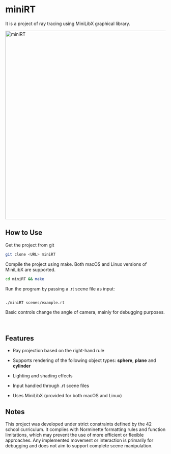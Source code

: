 # miniRT 

It is a project of ray tracing using MiniLibX graphical library. 

<img width="797" height="590" alt="miniRT" src="https://github.com/user-attachments/assets/4c3229da-088e-4d7d-9e88-9d192b2076c4" />

<br>

## How to Use

Get the project from git

```bash
git clone <URL> miniRT  
```

Compile the project using make. Both macOS and Linux versions of MiniLibX are supported.

```bash
cd miniRT && make
```

Run the program by passing a .rt scene file as input:

```bash  

./miniRT scenes/example.rt
```

Basic controls change the angle of camera, mainly for debugging purposes.

<br>

## Features

- Ray projection based on the right-hand rule

- Supports rendering of the following object types: **sphere**, **plane** and **cylinder**

- Lighting and shading effects

- Input handled through .rt scene files

- Uses MiniLibX (provided for both macOS and Linux)

## Notes

This project was developed under strict constraints defined by the 42 school curriculum. 
It complies with Norminette formatting rules and function limitations, which may prevent the use of more efficient or flexible approaches. 
Any implemented movement or interaction is primarily for debugging and does not aim to support complete scene manipulation.

